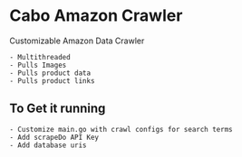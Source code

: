 # Cabo Amazon Crawler

Customizable Amazon Data Crawler

    - Multithreaded
    - Pulls Images
    - Pulls product data
    - Pulls product links

## To Get it running

    - Customize main.go with crawl configs for search terms
    - Add scrapeDo API Key
    - Add database uris